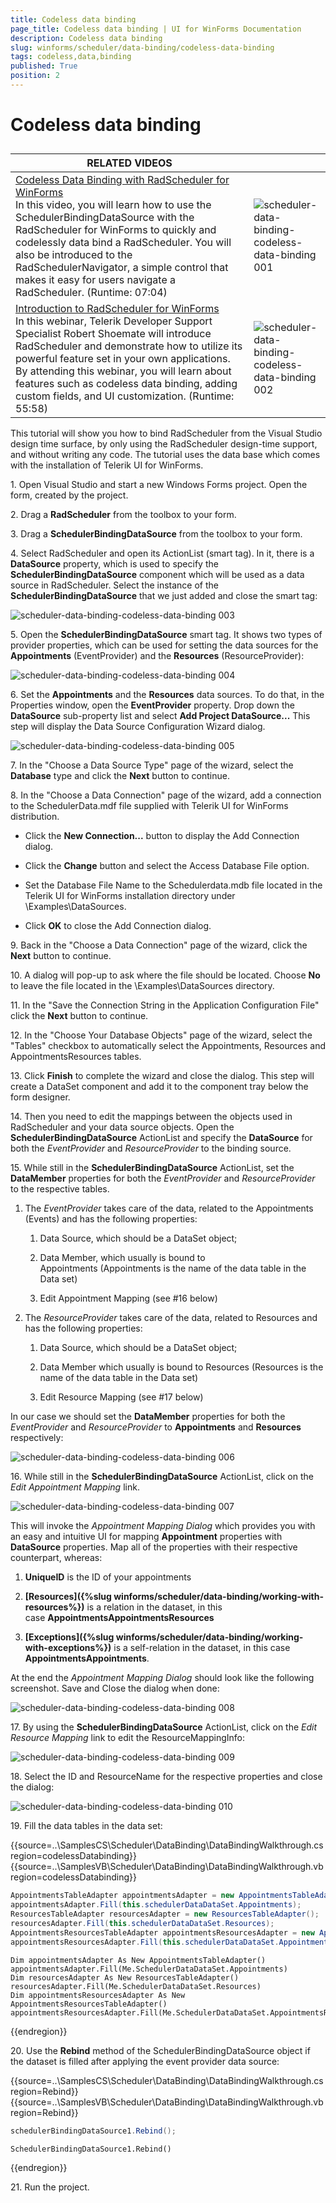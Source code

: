 ```yaml
---
title: Codeless data binding
page_title: Codeless data binding | UI for WinForms Documentation
description: Codeless data binding
slug: winforms/scheduler/data-binding/codeless-data-binding
tags: codeless,data,binding
published: True
position: 2
---
```


# Codeless data binding

## 

| RELATED VIDEOS |  |
| ------ | ------ |
|[Codeless Data Binding with RadScheduler for WinForms](http://tv.telerik.com/watch/winforms/radscheduler/codeless-data-binding-with-radscheduler-winforms)<br>In this video, you will learn how to use the SchedulerBindingDataSource with the RadScheduler for WinForms to quickly and codelessly data bind a RadScheduler. You will also be introduced to the RadSchedulerNavigator, a simple control that makes it easy for users navigate a RadScheduler. (Runtime: 07:04)|![scheduler-data-binding-codeless-data-binding 001](images/scheduler-data-binding-codeless-data-binding001.png)|
|[Introduction to RadScheduler for WinForms](http://tv.telerik.com/watch/winforms/radscheduler/introduction-radscheduler-winforms)<br>In this webinar, Telerik Developer Support Specialist Robert Shoemate will introduce RadScheduler and demonstrate how to utilize its powerful feature set in your own applications. By attending this webinar, you will learn about features such as codeless data binding, adding custom fields, and UI customization. (Runtime: 55:58)|![scheduler-data-binding-codeless-data-binding 002](images/scheduler-data-binding-codeless-data-binding002.png)|

This tutorial will show you how to bind RadScheduler from the Visual Studio design time surface, by only using the RadScheduler design-time support, and without writing any code. The tutorial uses the data base which comes with the installation of Telerik UI for WinForms.

1\. Open Visual Studio and start a new Windows Forms project. Open the form, created by the project.

2\. Drag a __RadScheduler__ from the toolbox to your form.

3\. Drag a __SchedulerBindingDataSource__ from the toolbox to your form.

4\. Select RadScheduler and open its ActionList (smart tag). In it, there is a __DataSource__ property, which is used to specify the __SchedulerBindingDataSource__ component which will be used as a data source in RadScheduler. Select the instance of the __SchedulerBindingDataSource__ that we just added and close the smart tag:

![scheduler-data-binding-codeless-data-binding 003](images/scheduler-data-binding-codeless-data-binding003.png) 

5\. Open the __SchedulerBindingDataSource__ smart tag. It shows two types of provider properties, which can be used for setting the data sources for the __Appointments__ (EventProvider) and the __Resources__ (ResourceProvider):

![scheduler-data-binding-codeless-data-binding 004](images/scheduler-data-binding-codeless-data-binding004.png)

6\. Set the __Appointments__ and the __Resources__ data sources. To do that, in the Properties window, open the __EventProvider__ property. Drop down the __DataSource__ sub-property list and select __Add Project DataSource...__ This step will display the Data Source Configuration Wizard dialog. 

![scheduler-data-binding-codeless-data-binding 005](images/scheduler-data-binding-codeless-data-binding005.png) 

7\. In the "Choose a Data Source Type" page of the wizard, select the __Database__ type and click the __Next__ button to continue.

8\. In the "Choose a Data Connection" page of the wizard, add a connection to the SchedulerData.mdf file supplied with Telerik UI for WinForms distribution.

  - Click the __New Connection...__ button to display the Add Connection dialog.

  - Click the __Change__ button and select the Access Database File option.

  - Set the Database File Name to the Schedulerdata.mdb file located in the Telerik UI for WinForms installation directory under \Examples\DataSources.

  - Click __OK__ to close the Add Connection dialog.

9\. Back in the "Choose a Data Connection" page of the wizard, click the __Next__ button to continue.

10\. A dialog will pop-up to ask where the file should be located. Choose __No__ to leave the file located in the \Examples\DataSources directory.

11\. In the "Save the Connection String in the Application Configuration File" click the __Next__ button to continue.

12\. In the "Choose Your Database Objects" page of the wizard, select the "Tables" checkbox to automatically select the Appointments, Resources and AppointmentsResources tables.

13\. Click __Finish__ to complete the wizard and close the dialog. This step will create a DataSet component and add it to the component tray below the form designer.

14\. Then you need to edit the mappings between the objects used in RadScheduler and your data source objects. Open the __SchedulerBindingDataSource__ ActionList and specify the __DataSource__ for both the *EventProvider* and *ResourceProvider* to the binding source.
            

15\. While still in the __SchedulerBindingDataSource__ ActionList, set the __DataMember__ properties for both the *EventProvider* and *ResourceProvider* to the respective tables.
            

1. The *EventProvider* takes care of the data, related to the Appointments (Events) and has the following properties:
                

	1. Data Source, which should be a DataSet object;
                    

	1. Data Member, which usually is bound to Appointments (Appointments is the name of the data table in the Data set)
                    

	1. Edit Appointment Mapping (see #16 below) 

1. The *ResourceProvider* takes care of the data, related to Resources and has the following properties:
                

	1. Data Source, which should be a DataSet object;
                    

	1. Data Member which usually is bound to Resources (Resources is the name of the data table in the Data set)
                    

	1. Edit Resource Mapping (see #17 below) 

In our case we should set the __DataMember__ properties for both the *EventProvider* and *ResourceProvider* to __Appointments__ and __Resources__ respectively: 

![scheduler-data-binding-codeless-data-binding 006](images/scheduler-data-binding-codeless-data-binding006.png) 

16\. While still in the __SchedulerBindingDataSource__ ActionList, click on the *Edit Appointment Mapping* link.

![scheduler-data-binding-codeless-data-binding 007](images/scheduler-data-binding-codeless-data-binding007.png) 

This will invoke the *Appointment Mapping Dialog* which provides you with an easy and intuitive UI for mapping __Appointment__ properties with __DataSource__ properties. Map all of the properties with their respective counterpart, whereas:

  1. __UniqueID__ is the ID of your appointments

  1. __[Resources]({%slug winforms/scheduler/data-binding/working-with-resources%})__ is a relation in the dataset, in this case __AppointmentsAppointmentsResources__

  1. __[Exceptions]({%slug winforms/scheduler/data-binding/working-with-exceptions%})__ is a self-relation in the dataset, in this case __AppointmentsAppointments__. 

At the end the *Appointment Mapping Dialog* should look like the following screenshot. Save and Close the dialog when done:

![scheduler-data-binding-codeless-data-binding 008](images/scheduler-data-binding-codeless-data-binding008.png)  

17\. By using the __SchedulerBindingDataSource__ ActionList, click on the *Edit Resource Mapping* link to edit the ResourceMappingInfo:

![scheduler-data-binding-codeless-data-binding 009](images/scheduler-data-binding-codeless-data-binding009.png)

18\. Select the ID and ResourceName for the respective properties and close the dialog:

![scheduler-data-binding-codeless-data-binding 010](images/scheduler-data-binding-codeless-data-binding010.png)

19\. Fill the data tables in the data set:

{{source=..\SamplesCS\Scheduler\DataBinding\DataBindingWalkthrough.cs region=codelessDatabinding}} 
{{source=..\SamplesVB\Scheduler\DataBinding\DataBindingWalkthrough.vb region=codelessDatabinding}} 

````C#
AppointmentsTableAdapter appointmentsAdapter = new AppointmentsTableAdapter();
appointmentsAdapter.Fill(this.schedulerDataDataSet.Appointments);
ResourcesTableAdapter resourcesAdapter = new ResourcesTableAdapter();
resourcesAdapter.Fill(this.schedulerDataDataSet.Resources);
AppointmentsResourcesTableAdapter appointmentsResourcesAdapter = new AppointmentsResourcesTableAdapter();
appointmentsResourcesAdapter.Fill(this.schedulerDataDataSet.AppointmentsResources);

````
````VB.NET
Dim appointmentsAdapter As New AppointmentsTableAdapter()
appointmentsAdapter.Fill(Me.SchedulerDataDataSet.Appointments)
Dim resourcesAdapter As New ResourcesTableAdapter()
resourcesAdapter.Fill(Me.SchedulerDataDataSet.Resources)
Dim appointmentsResourcesAdapter As New AppointmentsResourcesTableAdapter()
appointmentsResourcesAdapter.Fill(Me.SchedulerDataDataSet.AppointmentsResources)

````

{{endregion}} 

20\. Use the __Rebind__ method of the SchedulerBindingDataSource object if the dataset is filled after applying the event provider data source:

{{source=..\SamplesCS\Scheduler\DataBinding\DataBindingWalkthrough.cs region=Rebind}} 
{{source=..\SamplesVB\Scheduler\DataBinding\DataBindingWalkthrough.vb region=Rebind}} 

````C#
schedulerBindingDataSource1.Rebind();

````
````VB.NET
SchedulerBindingDataSource1.Rebind()

````

{{endregion}} 

21\. Run the project.
